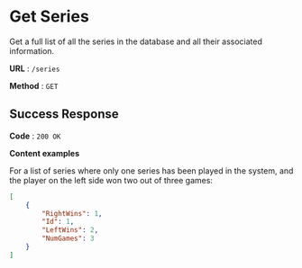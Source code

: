 # Get Series

Get a full list of all the series in the database and all their associated information.

**URL** : `/series`

**Method** : `GET`

<!-- **Auth required** : NO

**Permissions required** : None -->

## Success Response

**Code** : `200 OK`

**Content examples**

For a list of series where only one series has been played in the system, and the player on the left side won two out of three games:

```json
[
    {
        "RightWins": 1,
        "Id": 1,
        "LeftWins": 2,
        "NumGames": 3
    }
]
```